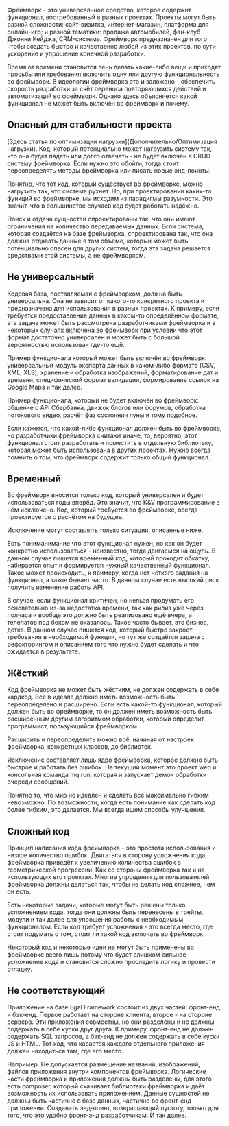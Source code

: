 Фреймворк - это универсальное средство, которое содержит функционал, востребованный в разных проектах. Проекты могут быть разной сложности: сайт-визитка, интернет-магазин, платформа для онлайн-игр; и разной тематики: продажа автомобилей, фан-клуб Джонни Кейджа, CRM-система. Фреймворк предназначен для того чтобы создать быстро и качественно любой из этих проектов, по сути ускорение и упрощение конечной разработки.

Время от времени становится лень делать какие-либо вещи и приходят просьбы или требования включить одну или другую функциональность во фреймворк. В идеологии фреймворка это и заложено - обеспечить скорость разработки за счёт переноса повторяющихся действий и автоматизаций во фреймворк. Однако здесь объясняется какой функционал не может быть включён во фреймворк и почему.

## Опасный для стабильности проекта

[Здесь статья по оптимизации нагрузки](Дополнительно/Оптимизация нагрузки). Код, который потенциально может нагрузить систему так, что она будет падать или долго отвечать - не будет включён в CRUD систему фреймворка. Если нужно это обойти, тогда стоит переопределять методы фреймворка или писать новые энд-поинты.

Понятно, что тот код, который существует во фреймворке, можно нагрузить так, что система рухнет. Но, при проектировании каких-то функций во фреймворке, мы исходим из парадигмы разумности. Это значит, что в большинстве случаев код будет работать надёжно.

Поиск и отдача сущностей спроектированы так, что они имеют ограничения на количество передаваемых данных. Если система, которая создаётся на базе фреймворка, спроектирована так, что она должна отдавать данные в том объёме, который может быть потенциально опасен для других систем, тогда эта задача решается средствами этой системы, а не фреймворком.

## Не универсальный

Кодовая база, поставляемая с фреймворком, должна быть универсальна. Она не зависит от какого-то конкретного проекта и предназначена для использования в разных проектах. К примеру, если требуется предоставление данных в каком-то определённом формате, эта задача может быть рассмотрена разработчиками фреймворка и в некоторых случаях включена во фреймворк при условии что этот формат достаточно универсален и может быть с большой вероятностью использован где-то ещё.

Пример функционала который может быть включён во фреймворк: универсальный модуль экспорта данных в каком-либо формате (CSV, XML, XLS), хранение и обработка изображений, форматирование дат и времени, специфический формат валидации, формирование ссылок на Google Maps и так далее.

Пример функционала, который не будет включён во фреймворк: общение с API Сбербанка, движок блогов или форумов, обработка потокового видео, расчёт фаз состояния луны и тому подобное.

Если кажется, что какой-либо функционал должен быть во фреймворке, но разработчики фреймворка считают иначе, то, вероятно, этот функционал стоит разработать и поместить в отдельную библиотеку, которая может быть использована в других проектах. Нужно всегда помнить о том, что фреймворк содержит только общий функционал.

## Временный

Во фреймворк вносится только код, который универсален и будет использоваться годы вперёд. Это значит, что K&V программирование в нём исключено. Код, который требуется во фреймворке, всегда проектируется с расчётом на будущее.

Исключение могут составлять только ситуации, описанные ниже.

Есть пониманимание что этот функционал нужен, но как он будет конкретно использоваться - неизвестно, тогда двигаемся на ощупь. В данном случае пишется временный код, который проходит обкатку, набирается опыт и формируется нужный качественный функционал. Такое может происходить, к примеру, когда нет чёткого задания на функционал, а такое бывает часто. В данном случае есть высокий риск получить изменение работы API.

В случае, если функционал критичен, но нельзя продумать его основательно из-за недостатка времени, так как рилиз уже через полчаса и вообще это должно быть реализовано ещё вчера, а телепатов под боком не оказалось. Такое часто бывает, это бизнес, детка. В данном случае пишется код, который быстро закроет требования в необходимой функции, но тут же создаётся задача с рефакторингом и описанием того что нужно будет сделать и что ожидается в результате.

## Жёсткий

Код фреймворка не может быть жёстким, не должен содержать в себе хардкод. Всё в идеале должно иметь возможность быть переопределено и расширено. Если есть какой-то функционал, который должен быть во фреймворке, то он должен иметь возможность быть расширенным другим алгоритмом обработки, который определит программист, пользующийся фреймворком.

Расширить и переопределить можно всё, начиная от настроек фреймворка, конкретных классов, до библиотек.

Исключение составляет лишь ядро фреймворка, которое должно быть быстрое и работать без ошибок. На текущий момент это проект web и консольная команда mq:run, которая и запускает демон обработки очереди сообщений.

Понятно то, что мир не идеален и сделать всё максимально гибким невозможно. По возможности, когда есть понимание как сделать код более гибким, это делается. Мы всегда ищем способы улучшения.

## Сложный код

Принцип написания кода фреймворка - это простота использования и низкое количество ошибок. Двигаться в сторону усложнения кода фреймворка приведёт к увеличению количества ошибок в геометрической прогрессии. Как со стороны фреймворка так и на использующих его проектах. Многие упрощения для пользователей фреймворка должны делаться так, чтобы не делать код сложнее, чем он есть.

Есть некоторые задачи, которые могут быть решены только усложнением кода, тогда они должны быть перенесены в трейты, модули и так далее для упрощения работы с необходимым функционалом. Если код требует усложнения - это всегда место, где стоит подумать о том, стоит ли такой код включать во фреймворк.

Некоторый код и некоторые идеи не могут быть применены во фреймворке всего лишь потому что будет слишком сильное усложнение кода и становится сложно проследить логику и провести отладку.

## Не соответствующий

Приложение на базе Egal Framework состоит из двух частей: фронт-енд и бэк-енд. Первое работает на стороне клиента, второе - на стороне сервера. Эти приложения совместны, но они разделены и не должны содержать в себе куски друг друга. К примеру, фронт-енд не должен содержать SQL запросов, а бэк-енд не должен содержать в себе куски JS и HTML. Тот код, что касается каждого отдельного приложения должен находиться там, где его место.

Например. Не допускается размещение названий, изображений, файлов приложения внутри компонентов фреймворка. Логические части фреймворка и приложения должны быть разделены, для этого есть composer, который скачивает библиотеки фреймворка и даёт возможность их использовать приложением. Данные сущностей не должны быть частично в базе данных, частично во фронт-енд приложении. Создавать энд-поинт, возвращающий пустоту, только для того, что это удобно фронт-энд разработчикам. И так далее.